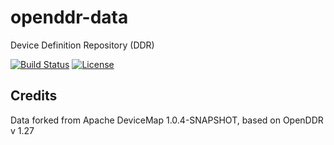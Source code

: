 # openddr-data
Device Definition Repository (DDR)

[![Build Status](https://travis-ci.org/OpenDDRmobi/openddr-data.svg?branch=master)](https://travis-ci.org/OpenDDRmobi/openddr-data)
[![License](http://img.shields.io/badge/license-Apache2-red.svg)](http://opensource.org/licenses/apache-2.0)

## Credits

Data forked from Apache DeviceMap 1.0.4-SNAPSHOT, based on OpenDDR v 1.27
